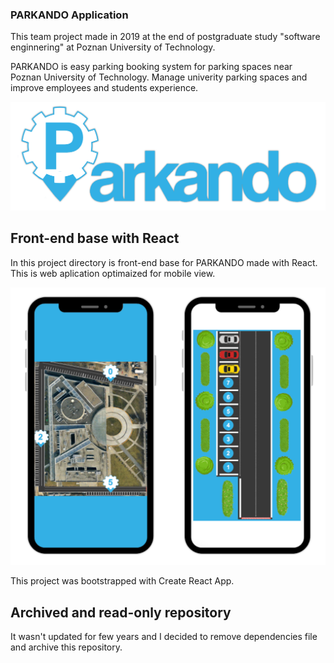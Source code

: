 ### PARKANDO Application

This team project made in 2019 at the end of postgraduate study "software enginnering" at Poznan University of Technology.

PARKANDO is easy parking booking system for parking spaces near Poznan University of Technology.
Manage univerity parking spaces and improve employees and students experience.

![PARKANDO LOGO](./src/images/parkando.png)

## Front-end base with React

In this project directory is front-end base for PARKANDO made with React.
This is web aplication optimaized for mobile view.

![PARKANDO MOBILE VIEW](./src/images/parkando-mobile-view.png)

This project was bootstrapped with Create React App.

## Archived and read-only repository

It wasn't updated for few years and I decided to remove dependencies file and archive this repository.
